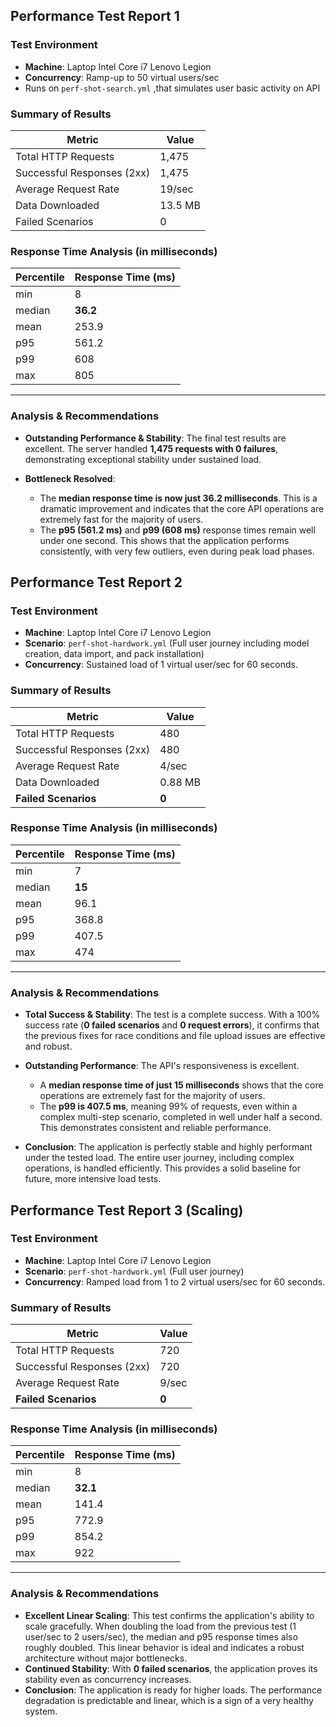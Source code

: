 ## Performance Test Report 1

### Test Environment
- **Machine**: Laptop Intel Core i7 Lenovo Legion
- **Concurrency**: Ramp-up to 50 virtual users/sec
- Runs on `perf-shot-search.yml` ,that simulates user basic activity on API 

### Summary of Results

| Metric                     | Value      |
 |----------------------------|------------|
| Total HTTP Requests        | 1,475      |
| Successful Responses (2xx) | 1,475      |
| Average Request Rate       | 19/sec     |
| Data Downloaded            | 13.5 MB    |
| Failed Scenarios           | 0          |

### Response Time Analysis (in milliseconds)

| Percentile | Response Time (ms) |
|------------|--------------------|
| min        | 8                  |
| median     | **36.2**           |
| mean       | 253.9              |
| p95        | 561.2              |
| p99        | 608                |
| max        | 805                |
---

### Analysis & Recommendations

*   **Outstanding Performance & Stability**: The final test results are excellent. The server handled **1,475 requests with 0 failures**, demonstrating exceptional stability under sustained load.

*   **Bottleneck Resolved**:
    *   The **median response time is now just 36.2 milliseconds**. This is a dramatic improvement and indicates that the core API operations are extremely fast for the majority of users.
    *   The **p95 (561.2 ms)** and **p99 (608 ms)** response times remain well under one second. This shows that the application performs consistently, with very few outliers, even during peak load phases.



## Performance Test Report 2

### Test Environment
- **Machine**: Laptop Intel Core i7 Lenovo Legion
- **Scenario**: `perf-shot-hardwork.yml` (Full user journey including model creation, data import, and pack installation)
- **Concurrency**: Sustained load of 1 virtual user/sec for 60 seconds.

### Summary of Results

| Metric | Value |
 |---|---|
| Total HTTP Requests | 480 |
| Successful Responses (2xx) | 480 |
| Average Request Rate | 4/sec |
| Data Downloaded | 0.88 MB |
| **Failed Scenarios** | **0** |

### Response Time Analysis (in milliseconds)

| Percentile | Response Time (ms) |
|------------|--------------------|
| min | 7 |
| median | **15** |
| mean | 96.1 |
| p95 | 368.8 |
| p99 | 407.5 |
| max | 474 |
---

### Analysis & Recommendations

*   **Total Success & Stability**: The test is a complete success. With a 100% success rate (**0 failed scenarios** and **0 request errors**), it confirms that the previous fixes for race conditions and file upload issues are effective and robust.

*   **Outstanding Performance**: The API's responsiveness is excellent.
    *   A **median response time of just 15 milliseconds** shows that the core operations are extremely fast for the majority of users.
    *   The **p99 is 407.5 ms**, meaning 99% of requests, even within a complex multi-step scenario, completed in well under half a second. This demonstrates consistent and reliable performance.

*   **Conclusion**: The application is perfectly stable and highly performant under the tested load. The entire user journey, including complex operations, is handled efficiently. This provides a solid baseline for future, more intensive load tests.


## Performance Test Report 3 (Scaling)

### Test Environment
- **Machine**: Laptop Intel Core i7 Lenovo Legion
- **Scenario**: `perf-shot-hardwork.yml` (Full user journey)
- **Concurrency**: Ramped load from 1 to 2 virtual users/sec for 60 seconds.

### Summary of Results

| Metric | Value |
 |---|---|
| Total HTTP Requests | 720 |
| Successful Responses (2xx) | 720 |
| Average Request Rate | 9/sec |
| **Failed Scenarios** | **0** |

### Response Time Analysis (in milliseconds)

| Percentile | Response Time (ms) |
|------------|--------------------|
| min | 8 |
| median | **32.1** |
| mean | 141.4 |
| p95 | 772.9 |
| p99 | 854.2 |
| max | 922 |
---

### Analysis & Recommendations

*   **Excellent Linear Scaling**: This test confirms the application's ability to scale gracefully. When doubling the load from the previous test (1 user/sec to 2 users/sec), the median and p95 response times also roughly doubled. This linear behavior is ideal and indicates a robust architecture without major bottlenecks.
*   **Continued Stability**: With **0 failed scenarios**, the application proves its stability even as concurrency increases.
*   **Conclusion**: The application is ready for higher loads. The performance degradation is predictable and linear, which is a sign of a very healthy system.
